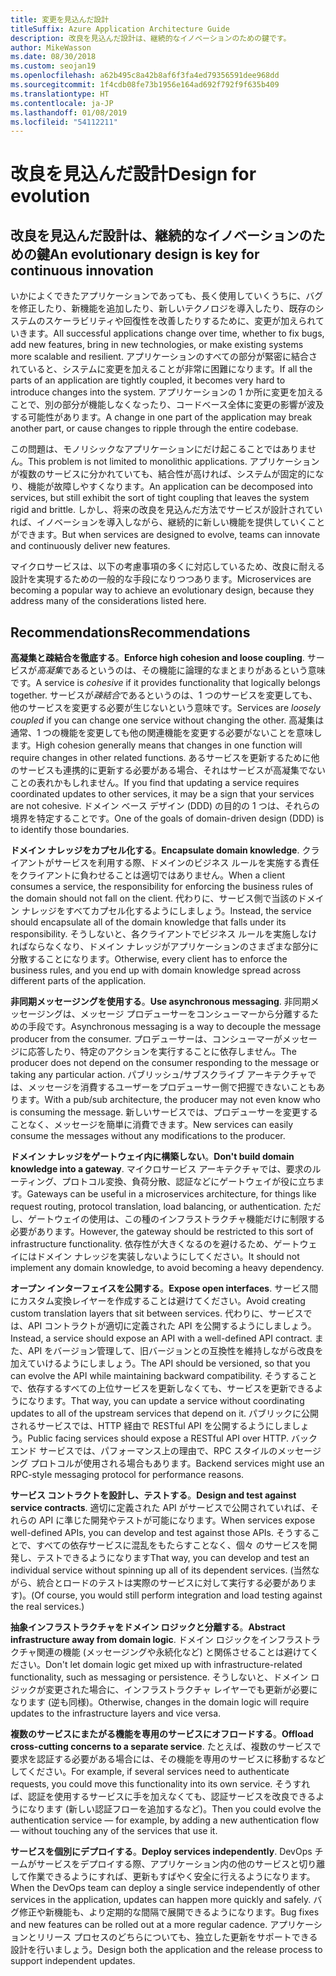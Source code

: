 ```yaml
---
title: 変更を見込んだ設計
titleSuffix: Azure Application Architecture Guide
description: 改良を見込んだ設計は、継続的なイノベーションのための鍵です。
author: MikeWasson
ms.date: 08/30/2018
ms.custom: seojan19
ms.openlocfilehash: a62b495c8a42b8af6f3fa4ed79356591dee968dd
ms.sourcegitcommit: 1f4cdb08fe73b1956e164ad692f792f9f635b409
ms.translationtype: HT
ms.contentlocale: ja-JP
ms.lasthandoff: 01/08/2019
ms.locfileid: "54112211"
---
```

# <a name="design-for-evolution"></a><span data-ttu-id="bf812-103">改良を見込んだ設計</span><span class="sxs-lookup"><span data-stu-id="bf812-103">Design for evolution</span></span>

## <a name="an-evolutionary-design-is-key-for-continuous-innovation"></a><span data-ttu-id="bf812-104">改良を見込んだ設計は、継続的なイノベーションのための鍵</span><span class="sxs-lookup"><span data-stu-id="bf812-104">An evolutionary design is key for continuous innovation</span></span>

<span data-ttu-id="bf812-105">いかによくできたアプリケーションであっても、長く使用していくうちに、バグを修正したり、新機能を追加したり、新しいテクノロジを導入したり、既存のシステムのスケーラビリティや回復性を改善したりするために、変更が加えられていきます。</span><span class="sxs-lookup"><span data-stu-id="bf812-105">All successful applications change over time, whether to fix bugs, add new features, bring in new technologies, or make existing systems more scalable and resilient.</span></span> <span data-ttu-id="bf812-106">アプリケーションのすべての部分が緊密に結合されていると、システムに変更を加えることが非常に困難になります。</span><span class="sxs-lookup"><span data-stu-id="bf812-106">If all the parts of an application are tightly coupled, it becomes very hard to introduce changes into the system.</span></span> <span data-ttu-id="bf812-107">アプリケーションの 1 か所に変更を加えることで、別の部分が機能しなくなったり、コードベース全体に変更の影響が波及する可能性があります。</span><span class="sxs-lookup"><span data-stu-id="bf812-107">A change in one part of the application may break another part, or cause changes to ripple through the entire codebase.</span></span>

<span data-ttu-id="bf812-108">この問題は、モノリシックなアプリケーションにだけ起こることではありません。</span><span class="sxs-lookup"><span data-stu-id="bf812-108">This problem is not limited to monolithic applications.</span></span> <span data-ttu-id="bf812-109">アプリケーションが複数のサービスに分かれていても、結合性が高ければ、システムが固定的になり、機能が故障しやすくなります。</span><span class="sxs-lookup"><span data-stu-id="bf812-109">An application can be decomposed into services, but still exhibit the sort of tight coupling that leaves the system rigid and brittle.</span></span> <span data-ttu-id="bf812-110">しかし、将来の改良を見込んだ方法でサービスが設計されていれば、イノベーションを導入しながら、継続的に新しい機能を提供していくことができます。</span><span class="sxs-lookup"><span data-stu-id="bf812-110">But when services are designed to evolve, teams can innovate and continuously deliver new features.</span></span>

<span data-ttu-id="bf812-111">マイクロサービスは、以下の考慮事項の多くに対応しているため、改良に耐える設計を実現するための一般的な手段になりつつあります。</span><span class="sxs-lookup"><span data-stu-id="bf812-111">Microservices are becoming a popular way to achieve an evolutionary design, because they address many of the considerations listed here.</span></span>

## <a name="recommendations"></a><span data-ttu-id="bf812-112">Recommendations</span><span class="sxs-lookup"><span data-stu-id="bf812-112">Recommendations</span></span>

<span data-ttu-id="bf812-113">**高凝集と疎結合を徹底する**。</span><span class="sxs-lookup"><span data-stu-id="bf812-113">**Enforce high cohesion and loose coupling**.</span></span> <span data-ttu-id="bf812-114">サービスが*高凝集*であるというのは、その機能に論理的なまとまりがあるという意味です。</span><span class="sxs-lookup"><span data-stu-id="bf812-114">A service is *cohesive* if it provides functionality that logically belongs together.</span></span> <span data-ttu-id="bf812-115">サービスが*疎結合*であるというのは、1 つのサービスを変更しても、他のサービスを変更する必要が生じないという意味です。</span><span class="sxs-lookup"><span data-stu-id="bf812-115">Services are *loosely coupled* if you can change one service without changing the other.</span></span> <span data-ttu-id="bf812-116">高凝集は通常、1 つの機能を変更しても他の関連機能を変更する必要がないことを意味します。</span><span class="sxs-lookup"><span data-stu-id="bf812-116">High cohesion generally means that changes in one function will require changes in other related functions.</span></span> <span data-ttu-id="bf812-117">あるサービスを更新するために他のサービスも連携的に更新する必要がある場合、それはサービスが高凝集でないことの表れかもしれません。</span><span class="sxs-lookup"><span data-stu-id="bf812-117">If you find that updating a service requires coordinated updates to other services, it may be a sign that your services are not cohesive.</span></span> <span data-ttu-id="bf812-118">ドメイン ベース デザイン (DDD) の目的の 1 つは、それらの境界を特定することです。</span><span class="sxs-lookup"><span data-stu-id="bf812-118">One of the goals of domain-driven design (DDD) is to identify those boundaries.</span></span>

<span data-ttu-id="bf812-119">**ドメイン ナレッジをカプセル化する**。</span><span class="sxs-lookup"><span data-stu-id="bf812-119">**Encapsulate domain knowledge**.</span></span> <span data-ttu-id="bf812-120">クライアントがサービスを利用する際、ドメインのビジネス ルールを実施する責任をクライアントに負わせることは適切ではありません。</span><span class="sxs-lookup"><span data-stu-id="bf812-120">When a client consumes a service, the responsibility for enforcing the business rules of the domain should not fall on the client.</span></span> <span data-ttu-id="bf812-121">代わりに、サービス側で当該のドメイン ナレッジをすべてカプセル化するようにしましょう。</span><span class="sxs-lookup"><span data-stu-id="bf812-121">Instead, the service should encapsulate all of the domain knowledge that falls under its responsibility.</span></span> <span data-ttu-id="bf812-122">そうしないと、各クライアントでビジネス ルールを実施しなければならなくなり、ドメイン ナレッジがアプリケーションのさまざまな部分に分散することになります。</span><span class="sxs-lookup"><span data-stu-id="bf812-122">Otherwise, every client has to enforce the business rules, and you end up with domain knowledge spread across different parts of the application.</span></span>

<span data-ttu-id="bf812-123">**非同期メッセージングを使用する**。</span><span class="sxs-lookup"><span data-stu-id="bf812-123">**Use asynchronous messaging**.</span></span> <span data-ttu-id="bf812-124">非同期メッセージングは、メッセージ プロデューサーをコンシューマーから分離するための手段です。</span><span class="sxs-lookup"><span data-stu-id="bf812-124">Asynchronous messaging is a way to decouple the message producer from the consumer.</span></span> <span data-ttu-id="bf812-125">プロデューサーは、コンシューマーがメッセージに応答したり、特定のアクションを実行することに依存しません。</span><span class="sxs-lookup"><span data-stu-id="bf812-125">The producer does not depend on the consumer responding to the message or taking any particular action.</span></span> <span data-ttu-id="bf812-126">パブリッシュ/サブスクライブ アーキテクチャでは、メッセージを消費するユーザーをプロデューサー側で把握できないこともあります。</span><span class="sxs-lookup"><span data-stu-id="bf812-126">With a pub/sub architecture, the producer may not even know who is consuming the message.</span></span> <span data-ttu-id="bf812-127">新しいサービスでは、プロデューサーを変更することなく、メッセージを簡単に消費できます。</span><span class="sxs-lookup"><span data-stu-id="bf812-127">New services can easily consume the messages without any modifications to the producer.</span></span>

<span data-ttu-id="bf812-128">**ドメイン ナレッジをゲートウェイ内に構築しない**。</span><span class="sxs-lookup"><span data-stu-id="bf812-128">**Don't build domain knowledge into a gateway**.</span></span> <span data-ttu-id="bf812-129">マイクロサービス アーキテクチャでは、要求のルーティング、プロトコル変換、負荷分散、認証などにゲートウェイが役に立ちます。</span><span class="sxs-lookup"><span data-stu-id="bf812-129">Gateways can be useful in a microservices architecture, for things like request routing, protocol translation, load balancing, or authentication.</span></span> <span data-ttu-id="bf812-130">ただし、ゲートウェイの使用は、この種のインフラストラクチャ機能だけに制限する必要があります。</span><span class="sxs-lookup"><span data-stu-id="bf812-130">However, the gateway should be restricted to this sort of infrastructure functionality.</span></span> <span data-ttu-id="bf812-131">依存性が大きくなるのを避けるため、ゲートウェイにはドメイン ナレッジを実装しないようにしてください。</span><span class="sxs-lookup"><span data-stu-id="bf812-131">It should not implement any domain knowledge, to avoid becoming a heavy dependency.</span></span>

<span data-ttu-id="bf812-132">**オープン インターフェイスを公開する**。</span><span class="sxs-lookup"><span data-stu-id="bf812-132">**Expose open interfaces**.</span></span> <span data-ttu-id="bf812-133">サービス間にカスタム変換レイヤーを作成することは避けてください。</span><span class="sxs-lookup"><span data-stu-id="bf812-133">Avoid creating custom translation layers that sit between services.</span></span> <span data-ttu-id="bf812-134">代わりに、サービスでは、API コントラクトが適切に定義された API を公開するようにしましょう。</span><span class="sxs-lookup"><span data-stu-id="bf812-134">Instead, a service should expose an API with a well-defined API contract.</span></span> <span data-ttu-id="bf812-135">また、API をバージョン管理して、旧バージョンとの互換性を維持しながら改良を加えていけるようにしましょう。</span><span class="sxs-lookup"><span data-stu-id="bf812-135">The API should be versioned, so that you can evolve the API while maintaining backward compatibility.</span></span> <span data-ttu-id="bf812-136">そうすることで、依存するすべての上位サービスを更新しなくても、サービスを更新できるようになります。</span><span class="sxs-lookup"><span data-stu-id="bf812-136">That way, you can update a service without coordinating updates to all of the upstream services that depend on it.</span></span> <span data-ttu-id="bf812-137">パブリックに公開されるサービスでは、HTTP 経由で RESTful API を公開するようにしましょう。</span><span class="sxs-lookup"><span data-stu-id="bf812-137">Public facing services should expose a RESTful API over HTTP.</span></span> <span data-ttu-id="bf812-138">バックエンド サービスでは、パフォーマンス上の理由で、RPC スタイルのメッセージング プロトコルが使用される場合もあります。</span><span class="sxs-lookup"><span data-stu-id="bf812-138">Backend services might use an RPC-style messaging protocol for performance reasons.</span></span>

<span data-ttu-id="bf812-139">**サービス コントラクトを設計し、テストする**。</span><span class="sxs-lookup"><span data-stu-id="bf812-139">**Design and test against service contracts**.</span></span> <span data-ttu-id="bf812-140">適切に定義された API がサービスで公開されていれば、それらの API に準じた開発やテストが可能になります。</span><span class="sxs-lookup"><span data-stu-id="bf812-140">When services expose well-defined APIs, you can develop and test against those APIs.</span></span> <span data-ttu-id="bf812-141">そうすることで、すべての依存サービスに混乱をもたらすことなく、個々 のサービスを開発し、テストできるようになります</span><span class="sxs-lookup"><span data-stu-id="bf812-141">That way, you can develop and test an individual service without spinning up all of its dependent services.</span></span> <span data-ttu-id="bf812-142">(当然ながら、統合とロードのテストは実際のサービスに対して実行する必要があります)。</span><span class="sxs-lookup"><span data-stu-id="bf812-142">(Of course, you would still perform integration and load testing against the real services.)</span></span>

<span data-ttu-id="bf812-143">**抽象インフラストラクチャをドメイン ロジックと分離する**。</span><span class="sxs-lookup"><span data-stu-id="bf812-143">**Abstract infrastructure away from domain logic**.</span></span> <span data-ttu-id="bf812-144">ドメイン ロジックをインフラストラクチャ関連の機能 (メッセージングや永続化など) と関係させることは避けてください。</span><span class="sxs-lookup"><span data-stu-id="bf812-144">Don't let domain logic get mixed up with infrastructure-related functionality, such as messaging or persistence.</span></span> <span data-ttu-id="bf812-145">そうしないと、ドメイン ロジックが変更された場合に、インフラストラクチャ レイヤーでも更新が必要になります (逆も同様)。</span><span class="sxs-lookup"><span data-stu-id="bf812-145">Otherwise, changes in the domain logic will require updates to the infrastructure layers and vice versa.</span></span>

<span data-ttu-id="bf812-146">**複数のサービスにまたがる機能を専用のサービスにオフロードする**。</span><span class="sxs-lookup"><span data-stu-id="bf812-146">**Offload cross-cutting concerns to a separate service**.</span></span> <span data-ttu-id="bf812-147">たとえば、複数のサービスで要求を認証する必要がある場合には、その機能を専用のサービスに移動するなどしてください。</span><span class="sxs-lookup"><span data-stu-id="bf812-147">For example, if several services need to authenticate requests, you could move this functionality into its own service.</span></span> <span data-ttu-id="bf812-148">そうすれば、認証を使用するサービスに手を加えなくても、認証サービスを改良できるようになります (新しい認証フローを追加するなど)。</span><span class="sxs-lookup"><span data-stu-id="bf812-148">Then you could evolve the authentication service &mdash; for example, by adding a new authentication flow &mdash; without touching any of the services that use it.</span></span>

<span data-ttu-id="bf812-149">**サービスを個別にデプロイする**。</span><span class="sxs-lookup"><span data-stu-id="bf812-149">**Deploy services independently**.</span></span> <span data-ttu-id="bf812-150">DevOps チームがサービスをデプロイする際、アプリケーション内の他のサービスと切り離して作業できるようにすれば、更新もすばやく安全に行えるようになります。</span><span class="sxs-lookup"><span data-stu-id="bf812-150">When the DevOps team can deploy a single service independently of other services in the application, updates can happen more quickly and safely.</span></span> <span data-ttu-id="bf812-151">バグ修正や新機能も、より定期的な間隔で展開できるようになります。</span><span class="sxs-lookup"><span data-stu-id="bf812-151">Bug fixes and new features can be rolled out at a more regular cadence.</span></span> <span data-ttu-id="bf812-152">アプリケーションとリリース プロセスのどちらについても、独立した更新をサポートできる設計を行いましょう。</span><span class="sxs-lookup"><span data-stu-id="bf812-152">Design both the application and the release process to support independent updates.</span></span>

